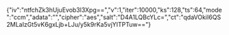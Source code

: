 {"iv":"ntfchZk3hUjuEvob3l3Xpg==","v":1,"iter":10000,"ks":128,"ts":64,"mode":"ccm","adata":"","cipher":"aes","salt":"D4A1LQBcYLc=","ct":"qdaVOkiI6QS2MLaIzGt5vK6gxLjb+LJu/y5k9rKa5vjYITPTuw=="}
